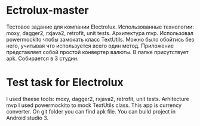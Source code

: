 # Ectrolux-master
Тестовое задание для компании Electrolux.
Использованные технологии: moxy, dagger2, rxjava2, retrofit, unit tests. Архитектура mvp.
Использовал powermockito чтобы замокать класс TextUtils. Можно было обойтись без него, учитывая что используется всего один метод.
Приложение представляет собой простой конвертер валюты.
В папке присутствует apk. Собирается в 3 студии.
# Test task for Electrolux
I used theese tools:  moxy, dagger2, rxjava2, retrofit, unit tests. Arhitecture mvp
I used powermockito to mock TextUtils class. 
This app is currency converter.
On git folder you can find apk file. You can build project in Android studio 3.
